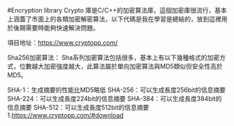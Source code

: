 #Encryption library
Crypto 庫是C/C++的加密算法庫，這個加密庫很流行，基本上涵蓋了市面上的各類加密解密算法，以下代碼是我在學習是總結的，放到這裡用於後期需要時能夠快速解決問題。

項目地址：https://www.cryptopp.com/

Sha256加密算法： Sha系列加密算法包括很多，基本上有以下幾種格式的加密方式，位數越大加密強度越大，此算法屬於單向加密算法與MD5類似但安全性高於MD5。

SHA-1：生成摘要的性能比MD5略低
SHA-256：可以生成長度256bit的信息摘要
SHA-224：可以生成長度224bit的信息摘要
SHA-384：可以生成長度384bit的信息摘要
SHA-512：可以生成長度512bit的信息摘要
	1.https://www.cryptopp.com/#download